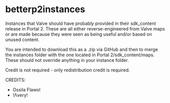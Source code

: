 # betterp2instances
Instances that Valve should have probably provided in their sdk_content release in Portal 2. These are all either reverse-engineered from Valve maps or are made because they were seen as being useful and/or based on unused content.

You are intended to download this as a .zip via GitHub and then to merge the instances folder with the one located in Portal 2/sdk_content/maps. These should not override anything in your instance folder.

Credit is not required - only redistribution credit is required.

CREDITS:
- Ossila Flawol
- !Λvery!
